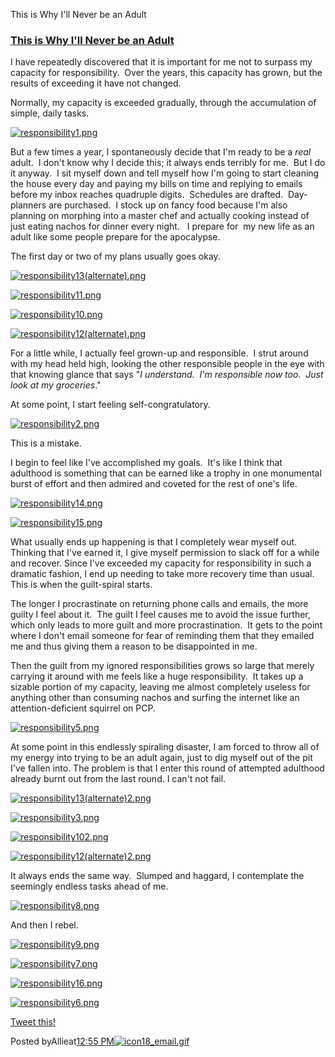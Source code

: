 This is Why I'll Never be an Adult

### [This is Why I'll Never be an Adult](http://hyperboleandahalf.blogspot.co.uk/2010/06/this-is-why-ill-never-be-adult.html)

I have repeatedly discovered that it is important for me not to surpass my capacity for responsibility.  Over the years, this capacity has grown, but the results of exceeding it have not changed.

Normally, my capacity is exceeded gradually, through the accumulation of simple, daily tasks.

[![responsibility1.png](../_resources/16a0b1b20a6e7226cc8a96263a5be015.png)](http://1.bp.blogspot.com/_D_Z-D2tzi14/TBpWM3wxI1I/AAAAAAAADFk/6ROBYJkpuuQ/s1600/responsibility1.png)

But a few times a year, I spontaneously decide that I'm ready to be a *real* adult.  I don't know why I decide this; it always ends terribly for me.  But I do it anyway.  I sit myself down and tell myself how I'm going to start cleaning the house every day and paying my bills on time and replying to emails before my inbox reaches quadruple digits.  Schedules are drafted.  Day-planners are purchased.  I stock up on fancy food because I'm also planning on morphing into a master chef and actually cooking instead of just eating nachos for dinner every night.   I prepare for  my new life as an adult like some people prepare for the apocalypse.

The first day or two of my plans usually goes okay.

[![responsibility13(alternate).png](../_resources/7717d5faed0edfb0a928d33028a1a4e7.png)](http://2.bp.blogspot.com/_D_Z-D2tzi14/TBpOOgiDnVI/AAAAAAAADE8/wLkmIIv-xiY/s1600/responsibility13(alternate).png)

[![responsibility11.png](../_resources/495c0f29b0f018724ae31600d7f540c6.png)](http://4.bp.blogspot.com/_D_Z-D2tzi14/TBpOY-GY8TI/AAAAAAAADFE/eboe6ItMldg/s1600/responsibility11.png)

[![responsibility10.png](../_resources/46f779e64eb310bdf111a2a0c0a43d70.png)](http://2.bp.blogspot.com/_D_Z-D2tzi14/TBpOglLvLgI/AAAAAAAADFM/I7_IUXh6v1I/s1600/responsibility10.png)

[![responsibility12(alternate).png](../_resources/f7c04ffcb90bac487c7b1e4abf12d28e.png)](http://1.bp.blogspot.com/_D_Z-D2tzi14/TBpOnhVqyAI/AAAAAAAADFU/8tfM4E_Z4pU/s1600/responsibility12(alternate).png)

For a little while, I actually feel grown-up and responsible.  I strut around with my head held high, looking the other responsible people in the eye with that knowing glance that says "*I understand.  I'm responsible now too*.  *Just look at my groceries*."

At some point, I start feeling self-congratulatory.

[![responsibility2.png](../_resources/0fb6dc4544415e70ee37d502f8d57a40.png)](http://4.bp.blogspot.com/_D_Z-D2tzi14/TBpS80wMY5I/AAAAAAAADFc/mtYQWuQVpBs/s1600/responsibility2.png)

This is a mistake.

I begin to feel like I've accomplished my goals.  It's like I think that adulthood is something that can be earned like a trophy in one monumental burst of effort and then admired and coveted for the rest of one's life.

[![responsibility14.png](../_resources/eaa2acdd2845877a0be66a4b766d1e40.png)](http://3.bp.blogspot.com/_D_Z-D2tzi14/TBpa3lAAFQI/AAAAAAAADFs/8IVZ-jzQsLU/s1600/responsibility14.png)

[![responsibility15.png](../_resources/bd35333d7caf8e84c38058e6fa80424b.png)](http://1.bp.blogspot.com/_D_Z-D2tzi14/TBpc--3N7WI/AAAAAAAADF0/TR9UqVr4oiE/s1600/responsibility15.png)

What usually ends up happening is that I completely wear myself out. Thinking that I've earned it, I give myself permission to slack off for a while and recover. Since I've exceeded my capacity for responsibility in such a dramatic fashion, I end up needing to take more recovery time than usual. This is when the guilt-spiral starts.

The longer I procrastinate on returning phone calls and emails, the more guilty I feel about it.  The guilt I feel causes me to avoid the issue further, which only leads to more guilt and more procrastination.  It gets to the point where I don't email someone for fear of reminding them that they emailed me and thus giving them a reason to be disappointed in me.

Then the guilt from my ignored responsibilities grows so large that merely carrying it around with me feels like a huge responsibility.  It takes up a sizable portion of my capacity, leaving me almost completely useless for anything other than consuming nachos and surfing the internet like an attention-deficient squirrel on PCP.

[![responsibility5.png](../_resources/d4946fc71b014104e3a2e5fb6f3eaea5.png)](http://2.bp.blogspot.com/_D_Z-D2tzi14/TBpiPGMxYRI/AAAAAAAADF8/U_fQ5gWPumY/s1600/responsibility5.png)

At some point in this endlessly spiraling disaster, I am forced to throw all of my energy into trying to be an adult again, just to dig myself out of the pit I've fallen into. The problem is that I enter this round of attempted adulthood already burnt out from the last round. I can't not fail.

[![responsibility13(alternate)2.png](../_resources/7441a69d8feeef8e2a1b789acf5f5f3c.png)](http://4.bp.blogspot.com/_D_Z-D2tzi14/TBpn-TsKHuI/AAAAAAAADGE/_wpnG8hwR1U/s1600/responsibility13(alternate)2.png)

[![responsibility3.png](../_resources/a10fce236136f47630ca31517a530419.png)](http://3.bp.blogspot.com/_D_Z-D2tzi14/TBpoFlGo7RI/AAAAAAAADGM/FXlxJPoxxQQ/s1600/responsibility3.png)

[![responsibility102.png](../_resources/8a832f594f255d7a120c038332ae2e2b.png)](http://3.bp.blogspot.com/_D_Z-D2tzi14/TBpoOlpMa_I/AAAAAAAADGU/CfZVMM9MqsU/s1600/responsibility102.png)

[![responsibility12(alternate)2.png](../_resources/70133c29d8fd711f357d9f4ef594f630.png)](http://4.bp.blogspot.com/_D_Z-D2tzi14/TBpoVLLDgCI/AAAAAAAADGc/iqux8px_V-s/s1600/responsibility12(alternate)2.png)

It always ends the same way.  Slumped and haggard, I contemplate the seemingly endless tasks ahead of me.

[![responsibility8.png](../_resources/6933031d294177b17d6487138334df94.png)](http://2.bp.blogspot.com/_D_Z-D2tzi14/TBpqGvZ7jVI/AAAAAAAADGk/hDTNttRLLks/s1600/responsibility8.png)

And then I rebel.

[![responsibility9.png](../_resources/d5a854d4b4e50b4a8895b8cf00f0335e.png)](http://1.bp.blogspot.com/_D_Z-D2tzi14/TBpqRqySuRI/AAAAAAAADGs/RevyuWfe9mA/s1600/responsibility9.png)

[![responsibility7.png](../_resources/93e72a3ee914be5a585c4a14455de2ea.png)](http://2.bp.blogspot.com/_D_Z-D2tzi14/TBpqb-ImeVI/AAAAAAAADG0/FNodNmc6cxE/s1600/responsibility7.png)

[![responsibility16.png](../_resources/bb52f42680ca47d5bba75e2b79ca8942.png)](http://1.bp.blogspot.com/_D_Z-D2tzi14/TBptrVKv1tI/AAAAAAAADHE/F2LJp4-_Mpk/s1600/responsibility16.png)

[![responsibility6.png](../_resources/db32af1199c1435bb2dae8dc13f7b12e.png)](http://4.bp.blogspot.com/_D_Z-D2tzi14/TBpqnHOTiyI/AAAAAAAADG8/rNNm55KqH_k/s1600/responsibility6.png)

[Tweet this!](http://hyperboleandahalf.blogspot.co.uk/2010/06/this-is-why-ill-never-be-adult.html#)

Posted byAllieat[12:55 PM](http://hyperboleandahalf.blogspot.co.uk/2010/06/this-is-why-ill-never-be-adult.html)[![icon18_email.gif](../_resources/36b9f993db1b953f3b9b08040aaf9af4.gif)](https://www.blogger.com/email-post.g?blogID=4643741973264866223&postID=3472450110210822021)